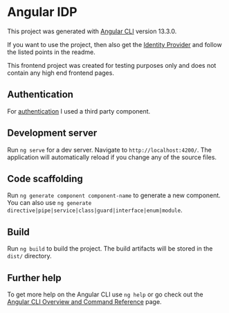 # Angular IDP

This project was generated with [Angular CLI](https://github.com/angular/angular-cli) version 13.3.0.

If you want to use the project, then also get the [Identity Provider](https://github.com/FaMouZx3/ASP_IDP) and follow the listed points in the readme.

This frontend project was created for testing purposes only and does not contain any high end frontend pages.

## Authentication

For [authentication](https://github.com/damienbod/angular-auth-oidc-client) I used a third party component.

## Development server

Run `ng serve` for a dev server. Navigate to `http://localhost:4200/`. The application will automatically reload if you change any of the source files.

## Code scaffolding

Run `ng generate component component-name` to generate a new component. You can also use `ng generate directive|pipe|service|class|guard|interface|enum|module`.

## Build

Run `ng build` to build the project. The build artifacts will be stored in the `dist/` directory.

## Further help

To get more help on the Angular CLI use `ng help` or go check out the [Angular CLI Overview and Command Reference](https://angular.io/cli) page.
